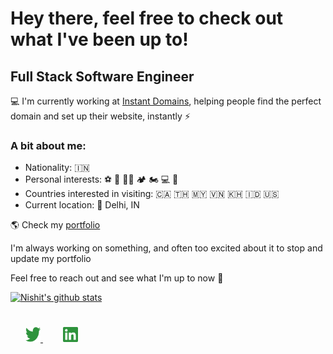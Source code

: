 # Hey there, feel free to check out what I've been up to!

## Full Stack Software Engineer

💻 I'm currently working at [Instant Domains](https://github.com/nishitchittora), helping people find the perfect domain and set up their website, instantly ⚡️

### A bit about me:

-   Nationality: 🇮🇳
-   Personal interests: ⚽ 🥊 💪🏽 🏕 🏍 💻 🛫
-   Countries interested in visiting: 🇨🇦 🇹🇭 🇲🇾 🇻🇳 🇰🇭 🇮🇩 🇺🇸
-   Current location: 📍 Delhi, IN

🌎 Check my [portfolio](https://github.com/nishitchittora)

I'm always working on something, and often too excited about it to stop and update my portfolio

Feel free to reach out and see what I'm up to now 💬

[![Nishit's github stats](https://github-readme-stats.vercel.app/api?username=nishitchittora&count_private=true&show_icons=true&title_color=fff&icon_color=79ff97&text_color=9f9f9f&bg_color=151515)](https://github.com/nishitchittora)

<div style="padding: 25px 0;">
    <a href="https://twitter.com/nishitchittora" style="padding: 24px;">
    <img src="https://github.com/nishitchittora/nishitchittora/blob/master/assets/twitter-green.png" alt="Follow me on twitter"  width="24" height="24">
    </a>
     <a href="https://www.linkedin.com/in/nishit-chittora/" style="padding: 8px; width: 24px; height: 24px;">
        <img src="https://github.com/nishitchittora/nishitchittora/blob/master/assets/linkedin-green.png" alt="Connect on Linkedin" width="24" height="24">
    </a>
</div>

